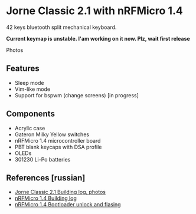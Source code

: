 # Jorne Classic 2.1 with nRFMicro 1.4

42 keys bluetooth split mechanical keyboard.

**Current keymap is unstable. I'am working on it now. Plz, wait first release**

Photos

## Features
- Sleep mode
- Vim-like mode
- Support for bspwm (change screens) [in progress]

## Components
- Acrylic case
- Gateron Milky Yellow switches
- nRFMicro 1.4 microcontroller board
- PBT blank keycaps with DSA profile
- OLEDs
- 301230 Li-Po batteries

## References [russian]
- [Jorne Classic 2.1 Building log, photos](https://likipiki.gitlab.io/posts/jornebuild/)
- [nRFMicro 1.4 Building log](https://likipiki.gitlab.io/posts/nrfbuild/)
- [nRFMicro 1.4 Bootloader unlock and flasing](https://likipiki.gitlab.io/posts/nrfbootloader/)

